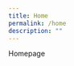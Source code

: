 ```yaml
---
title: Home
permalink: /home
description: ""
---
```

<style>
	#main-content .bp-section {padding:0;}
	#main-content .bp-section-pagetitle {display:none;}
	#main-content .bp-container {width:100%;max-width:100%;padding:0!important;}
	#main-content .bp-container .row {margin:0;}
	#main-content .bp-container .col {padding:0;}
</style>



<p>Homepage</p>